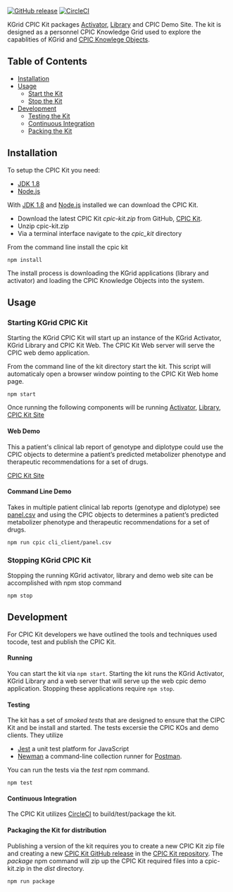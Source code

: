 [![GitHub release](https://img.shields.io/github/release/kgrid-demos/cpic-kit.svg)](https://github.com/kgrid-demos/cpic-kit/releases/)
[![CircleCI](https://circleci.com/gh/kgrid-demos/cpic-kit.svg?style=svg)](https://circleci.com/gh/kgrid-demos/cpic-kit)


KGrid CPIC Kit packages [Activator](http://kgrid.org/kgrid-activator/), [Library](http://kgrid.org/kgrid-library) and CPIC Demo Site.  The kit is designed as a personnel CPIC Knowledge Grid used to explore the capablities of KGrid and [CPIC Knowlege Objects](https://kgrid-objects.github.io/cpic-objects/).

## Table of Contents
   * [Installation](#installation)
   * [Usage](#usage)
     * [Start the Kit](#starting-kgrid-cpic-kit)
     * [Stop the Kit](#stopping-kgrid-cpic-kit)
   * [Development](#development)
     * [Testing the Kit](#testing)
     * [Continuous Integration](#continuous-integration)
     * [Packing the Kit](#packaging-the-kit-for-distribution)
     
## Installation

To setup the CPIC Kit you need:

- [JDK 1.8](http://www.oracle.com/technetwork/java/javase/downloads/jdk8-downloads-2133151.html)
- [Node.js](http://nodejs.org/)

With [JDK 1.8](http://www.oracle.com/technetwork/java/javase/downloads/jdk8-downloads-2133151.html)
and [Node.js](http://nodejs.org/) installed we can download the CPIC Kit.

* Download the latest CPIC Kit *cpic-kit.zip* from GitHub, 
[CPIC Kit](https://github.com/kgrid-demos/cpic-kit/releases/latest). 
* Unzip cpic-kit.zip
* Via a terminal interface navigate to the *cpic_kit* directory

From the command line install the cpic kit
```
npm install
```
The install process is downloading the KGrid applications (library and activator) and loading the 
CPIC Knowledge Objects into the system.

## Usage

### Starting KGrid CPIC Kit
Starting the KGrid CPIC Kit will start up an instance of the KGrid Activator, KGrid Library and CPIC Kit Web. The CPIC Kit Web server will serve the CPIC web demo application.

From the command line of the kit directory start the kit.  This script will automaticaly open a browser window pointing to the  CPIC Kit Web home page.
```
npm start
```
Once running the following components will be running [Activator](http://localhost:8082), [Library](http://localhost:8081), [CPIC Kit Site](http://localhost:8080)


#### Web Demo
This a patient's clinical lab report of genotype and diplotype could use the CPIC objects to determine a patient’s predicted metabolizer phenotype and therapeutic recommendations for a set of drugs.

[CPIC Kit Site](http://localhost:8080)

#### Command Line Demo
Takes in multiple patient clinical lab reports (genotype and diplotype) see [panel.csv](https://github.com/kgrid-demos/cpic-kit/blob/master/cli-client/panel.csv) and using the CPIC objects to determines a patient’s predicted metabolizer phenotype and therapeutic recommendations for a set of drugs.

```npm run cpic cli_client/panel.csv``` 

### Stopping KGrid CPIC Kit
Stopping the running KGrid activator, library and demo web site can be accomplished with npm stop command
```
npm stop
```

## Development
For CPIC Kit developers we have outlined the tools and techniques used tocode, test and publish 
the CPIC Kit.  

#### Running 
You can start the kit via ```npm start```.  Starting the kit runs the KGrid Activator, 
KGrid Library and a web server that will serve up the web cpic demo application.  Stopping these applications 
require ```npm stop```.

#### Testing
The kit has a set of _smoked tests_ that are designed to ensure that the CIPC Kit and be install and started. The tests
excersie the CPIC KOs and demo clients.  They utilize 
* [Jest](https://jestjs.io/) a unit test platform for JavaScript
* [Newman](https://www.npmjs.com/package/newman) a command-line collection runner for [Postman](https://www.getpostman.com/). 

You can run the tests via the _test_ npm command. 

```npm test```

#### Continuous Integration
The CPIC Kit utilizes [CircleCI](https://circleci.com/gh/kgrid-demos/cpic-kit) to build/test/package the kit. 

#### Packaging the Kit for distribution 
Publishing a version of the kit requires you to create a new CPIC Kit zip file and creating a new
[CPIC Kit GitHub release](https://github.com/kgrid-objects/cpic-objects/releases) in the 
[CPIC Kit repository](https://github.com/kgrid-objects/cpic-objects).  The _package_ npm command will zip
up the CPIC Kit required files into a cpic-kit.zip in the _dist_ directory.

```npm run package```

